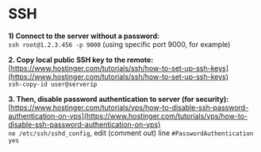 # SSH

**1\) Connect to the server without a password:**  
`ssh root@1.2.3.456 -p 9000` \(using specific port 9000, for example\)  
  
**2. Copy local public SSH key to the remote:**  
[https://www.hostinger.com/tutorials/ssh/how-to-set-up-ssh-keys](https://www.hostinger.com/tutorials/ssh/how-to-set-up-ssh-keys)  
`ssh-copy-id user@serverip` 

**3. Then, disable password authentication to server \(for security\):**  
[https://www.hostinger.com/tutorials/vps/how-to-disable-ssh-password-authentication-on-vps](https://www.hostinger.com/tutorials/vps/how-to-disable-ssh-password-authentication-on-vps)  
`ne /etc/ssh/sshd_config`, edit \(comment out\) line `#PasswordAuthentication yes`  




